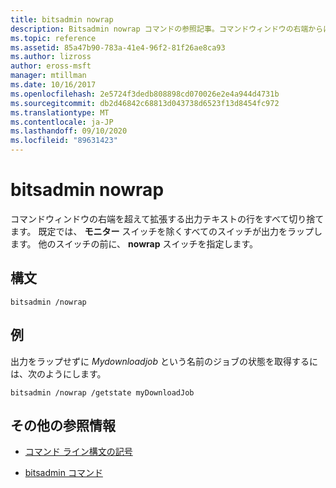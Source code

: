 ```yaml
---
title: bitsadmin nowrap
description: Bitsadmin nowrap コマンドの参照記事。コマンドウィンドウの右端からはみ出た出力テキストの行をすべて切り捨てます。
ms.topic: reference
ms.assetid: 85a47b90-783a-41e4-96f2-81f26ae8ca93
ms.author: lizross
author: eross-msft
manager: mtillman
ms.date: 10/16/2017
ms.openlocfilehash: 2e5724f3dedb808898cd070026e2e4a944d4731b
ms.sourcegitcommit: db2d46842c68813d043738d6523f13d8454fc972
ms.translationtype: MT
ms.contentlocale: ja-JP
ms.lasthandoff: 09/10/2020
ms.locfileid: "89631423"
---
```

# <a name="bitsadmin-nowrap"></a>bitsadmin nowrap

コマンドウィンドウの右端を超えて拡張する出力テキストの行をすべて切り捨てます。 既定では、 **モニター** スイッチを除くすべてのスイッチが出力をラップします。 他のスイッチの前に、 **nowrap** スイッチを指定します。

## <a name="syntax"></a>構文

```
bitsadmin /nowrap
```

## <a name="examples"></a>例

出力をラップせずに *Mydownloadjob* という名前のジョブの状態を取得するには、次のようにします。

```
bitsadmin /nowrap /getstate myDownloadJob
```

## <a name="additional-references"></a>その他の参照情報

- [コマンド ライン構文の記号](command-line-syntax-key.md)

- [bitsadmin コマンド](bitsadmin.md)
